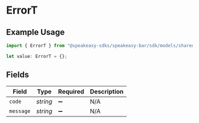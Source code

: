 # ErrorT

## Example Usage

```typescript
import { ErrorT } from "@speakeasy-sdks/speakeasy-bar/sdk/models/shared";

let value: ErrorT = {};
```

## Fields

| Field              | Type               | Required           | Description        |
| ------------------ | ------------------ | ------------------ | ------------------ |
| `code`             | *string*           | :heavy_minus_sign: | N/A                |
| `message`          | *string*           | :heavy_minus_sign: | N/A                |